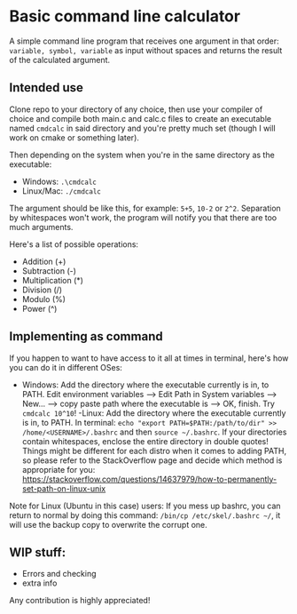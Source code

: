 # Basic command line calculator
A simple command line program that receives one argument in that order: `variable, symbol, variable` as input without spaces and returns the result of the calculated argument.

## Intended use
Clone repo to your directory of any choice, then use your compiler of choice and compile both main.c and calc.c files to create an executable named `cmdcalc` in said directory and you're pretty much set (though I will work on cmake or something later).

Then depending on the system when you're in the same directory as the executable:
- Windows: `.\cmdcalc`
- Linux/Mac: `./cmdcalc`

The argument should be like this, for example: `5+5`, `10-2` or `2^2`. Separation by whitespaces won't work, the program will notify you that there are too much arguments.

Here's a list of possible operations:
- Addition (+)
- Subtraction (-)
- Multiplication (*)
- Division (/)
- Modulo (%)
- Power (^)

## Implementing as command
If you happen to want to have access to it all at times in terminal, here's how you can do it in different OSes:
- Windows: Add the directory where the executable currently is in, to PATH. Edit environment variables --> Edit Path in System variables --> New... --> copy paste path where the executable is --> OK, finish. Try `cmdcalc 10^10`!
-Linux: Add the directory where the executable currently is in, to PATH. In terminal: `echo "export PATH=$PATH:/path/to/dir" >> /home/<USERNAME>/.bashrc` and then `source ~/.bashrc`. If your directories contain whitespaces, enclose the entire directory in double quotes! Things might be different for each distro when it comes to adding PATH, so please refer to the StackOverflow page and decide which method is appropriate for you: https://stackoverflow.com/questions/14637979/how-to-permanently-set-path-on-linux-unix

Note for Linux (Ubuntu in this case) users: If you mess up bashrc, you can return to normal by doing this command: `/bin/cp /etc/skel/.bashrc ~/`, it will use the backup copy to overwrite the corrupt one.

## WIP stuff:
- Errors and checking
- extra info

Any contribution is highly appreciated!
